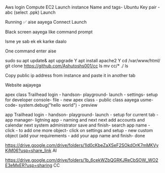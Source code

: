 

Aws login
Compute
EC2
Launch instance
Name and tags- Ubuntu
Key pair - abc (select .ppk)
Launch

Running ✅ aise aayega
Connect 
Launch

Black screen aayega like command prompt

Isme ye sab ek ek karke daalo

One command enter aise

sudo su
apt update&
apt upgrade
Y
apt install apache2
Y
cd /var/www/html/
git clone https://github.com/Ashutoshs001/cc
ls
mv cc/* ./
ls

Copy public ip address from instance and paste it in another tab 

Website aajayega






apex class 
Trailhead login - handson- playground- launch - settings- setup for developer console- file - new apex class - public class aayega usme- code- system.debug("hello world") - preview

app
Trailhead login - handson- playground- launch - setup for current tab - app manager- ligtning app - naming and next next add accounts and calendar next system administrator save and finish- search app name - click - to add one more object- click on settings and setup - new custom object (add your requirements - add your app name and finish- done

https://drive.google.com/drive/folders/1ld0cKbeZaXSeF2SOkdOrK7mMKVyKjM06?usp=share_link  AI

https://drive.google.com/drive/folders/1b_6cekWZbQGRKJReCbSOW_WO2E3eMxER?usp=sharing  CC
